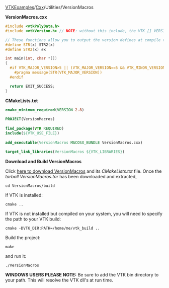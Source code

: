 [VTKExamples](/index/)/[Cxx](/Cxx)/Utilities/VersionMacros

**VersionMacros.cxx**
```c++
#include <vtkPolyData.h>
#include <vtkVersion.h> // NOTE: without this include, the VTK_[]_VERSION are not defined!

// These functions allow you to output the version defines at compile time
#define STR(x) STR2(x)
#define STR2(x) #x

int main(int, char *[])
{
  #if VTK_MAJOR_VERSION>5 || (VTK_MAJOR_VERSION==5 && VTK_MINOR_VERSION>4)
    #pragma message(STR(VTK_MAJOR_VERSION))
  #endif

  return EXIT_SUCCESS;
}
```
**CMakeLists.txt**
```cmake
cmake_minimum_required(VERSION 2.8)
 
PROJECT(VersionMacros)
 
find_package(VTK REQUIRED)
include(${VTK_USE_FILE})
 
add_executable(VersionMacros MACOSX_BUNDLE VersionMacros.cxx)
 
target_link_libraries(VersionMacros ${VTK_LIBRARIES})
```

**Download and Build VersionMacros**

Click [here to download VersionMacros](https://github.com/lorensen/VTKWikiExamplesTarballs/raw/master/VersionMacros.tar) and its *CMakeLists.txt* file.
Once the *tarball VersionMacros.tar* has been downloaded and extracted,
```
cd VersionMacros/build 
```
If VTK is installed:
```
cmake ..
```
If VTK is not installed but compiled on your system, you will need to specify the path to your VTK build:
```
cmake -DVTK_DIR:PATH=/home/me/vtk_build ..
```
Build the project:
```
make
```
and run it:
```
./VersionMacros
```
**WINDOWS USERS PLEASE NOTE:** Be sure to add the VTK bin directory to your path. This will resolve the VTK dll's at run time.


